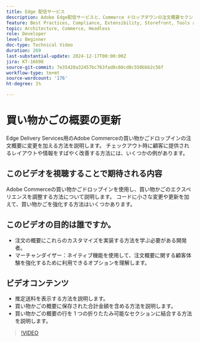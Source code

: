 ```yaml
---
title: Edge 配信サービス
description: Adobe Edge配信サービスと、Commerce ドロップダウンの注文概要セクションを更新する方法について説明します。
feature: Best Practices, Compliance, Extensibility, Storefront, Tools and External Services
topic: Architecture, Commerce, Headless
role: Developer
level: Beginner
doc-type: Technical Video
duration: 269
last-substantial-update: 2024-12-17T00:00:00Z
jira: KT-16698
source-git-commit: 7e35428a32457bc763fad8c60cd8c550bbb2c56f
workflow-type: tm+mt
source-wordcount: '176'
ht-degree: 1%

---
```


# 買い物かごの概要の更新

Edge Delivery Services用のAdobe Commerceの買い物かごドロップインの注文概要に変更を加える方法を説明します。  チェックアウト時に顧客に提供されるレイアウトや情報をすばやく改善する方法には、いくつかの例があります。

## このビデオを視聴することで期待される内容

Adobe Commerceの買い物かごドロップインを使用し、買い物かごのエクスペリエンスを調整する方法について説明します。  コードに小さな変更や更新を加えて、買い物かごを強化する方法はいくつかあります。

## このビデオの目的は誰ですか。

* 注文の概要にこれらのカスタマイズを実装する方法を学ぶ必要がある開発者。
* マーチャンダイザー：ネイティブ機能を使用して、注文概要に関する顧客体験を強化するために利用できるオプションを理解します。

## ビデオコンテンツ

* 推定送料を表示する方法を説明します。
* 買い物かごの概要に保存された合計金額を含める方法を説明します。
* 買い物かごの概要の行を 1 つの折りたたみ可能なセクションに結合する方法を説明します。

>[!VIDEO](https://video.tv.adobe.com/v/3441185?learn=on)
